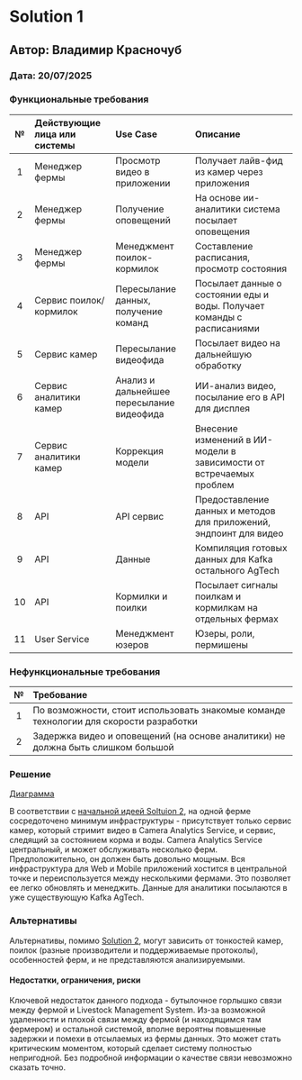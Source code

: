 # Solution 1

## Автор: Владимир Красночуб

### Дата: 20/07/2025

### Функциональные требования

|**№**|**Действующие лица или системы**|**Use Case**|**Описание**|
| :-: | :- | :- | :- |
|1|Менеджер фермы|Просмотр видео в приложении|Получает лайв-фид из камер через приложения|
|2|Менеджер фермы|Получение оповещений|На основе ии-аналитики система посылает оповещения|
|3|Менеджер фермы|Менеджмент поилок-кормилок|Составление расписания, просмотр состояния|
|4|Сервис поилок/кормилок|Пересылание данных, получение команд|Посылает данные о состоянии еды и воды. Получает команды с расписаниями|
|5|Сервис камер|Пересылание видеофида|Посылает видео на дальнейшую обработку|
|6|Сервис аналитики камер|Анализ и дальнейшее пересылание видеофида|ИИ-анализ видео, посылание его в API для дисплея|
|7|Сервис аналитики камер|Коррекция модели|Внесение изменений в ИИ-модели в зависимости от встречаемых проблем|
|8|API|API сервис|Предоставление данных и методов для приложений, эндпоинт для видео|
|9|API|Данные|Компиляция готовых данных для Kafka остального AgTech|
|10|API|Кормилки и поилки|Посылает сигналы поилкам и кормилкам на отдельных фермах|
|11|User Service|Менеджмент юзеров|Юзеры, роли, пермишены|

### Нефункциональные требования

|**№**|**Требование**|
| :-: | :- |
|1|По возможности, стоит использовать знакомые команде технологии для скорости разработки|
|2|Задержка видео и оповещений (на основе аналитики) не должна быть слишком большой|

### Решение

[Диаграмма](./C2.md)

В соответствии с [начальной идеей Soltuion 2](./../../Task1/Solution1/C1.md), на одной ферме сосредоточено минимум инфраструктуры - присутствует только сервис камер, который стримит видео в Camera Analytics Service, и сервис, следящий за состоянием корма и воды.
Camera Analytics Service центральный, и может обслуживать несколько ферм. Предположительно, он должен быть довольно мощным.
Вся инфраструктура для Web и Mobile приложений хостится в центральной точке и переиспользуется между несколькими фермами. Это позволяет ее легко обновлять и менеджить.
Данные для аналитики посылаются в уже существующую Kafka AgTech.

### Альтернативы

Альтернативы, помимо [Solution 2](./../Solution2/ADR.md), могут зависить от тонкостей камер, поилок (разные производители и поддерживаемые протоколы), особенностей ферм, и не представляются анализируемыми.

#### Недостатки, ограничения, риски

Ключевой недостаток данного подхода - бутылочное горлышко связи между фермой и Livestock Management System. Из-за возможной удаленности и плохой связи между фермой (и находящимся там фермером) и остальной системой, вполне вероятны повышенные задержки и помехи в отсылаемых из фермы данных. Это может стать критическим моментом, который сделает систему полностью непригодной. Без подробной информации о качестве связи невозможно сказать точно.
